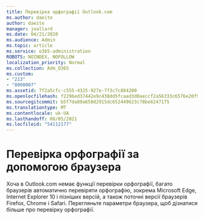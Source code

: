 ```yaml
---
title: Перевірка орфографії Outlook.com
ms.author: daeite
author: daeite
manager: joallard
ms.date: 04/21/2020
ms.audience: Admin
ms.topic: article
ms.service: o365-administration
ROBOTS: NOINDEX, NOFOLLOW
localization_priority: Normal
ms.collection: Adm_O365
ms.custom:
- "213"
- "8000007"
ms.assetid: 7f2a5cfc-c555-4325-927e-7f3c7c884200
ms.openlocfilehash: f2296ed37442e9c438dd5fcaad3d0aeccf2a56333c6576e20f97889be0478858
ms.sourcegitcommit: b5f7da89a650d2915dc652449623c78be6247175
ms.translationtype: MT
ms.contentlocale: uk-UA
ms.lasthandoff: 08/05/2021
ms.locfileid: "54112177"
---
```

# <a name="use-your-browser-to-check-spelling"></a>Перевірка орфографії за допомогою браузера

Хоча в Outlook.com немає функції перевірки орфографії, багато браузерів автоматично перевіряти орфографію, зокрема Microsoft Edge, Internet Explorer 10 і пізніших версій, а також поточні версії браузерів Firefox, Chrome і Safari. Перегляньте параметри браузера, щоб дізнатися більше про перевірку орфографії.